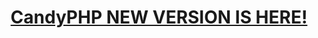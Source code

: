 <h1><p align="center">
  <a href="https://github.com/CandyPack/CandyPHP">CandyPHP NEW VERSION IS HERE!</a>
</p></h1>
